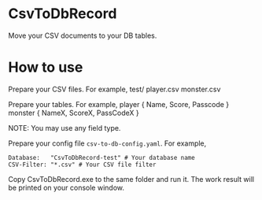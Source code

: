 # CsvToDbRecord

Move your CSV documents to your DB tables.

# How to use

Prepare your CSV files. For example, 
test/
  player.csv
  monster.csv
  
Prepare your tables. For example,
  player { Name, Score, Passcode }
  monster { NameX, ScoreX, PassCodeX } 

NOTE: You may use any field type.

Prepare your config file `csv-to-db-config.yaml`. For example,
```
Database:	"CsvToDbRecord-test" # Your database name
CSV-Filter: "*.csv" # Your CSV file filter
```

Copy CsvToDbRecord.exe to the same folder and run it.
The work result will be printed on your console window.
